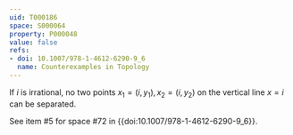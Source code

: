 ```yaml
---
uid: T000186
space: S000064
property: P000048
value: false
refs:
- doi: 10.1007/978-1-4612-6290-9_6
  name: Counterexamples in Topology
---
```


If $i$ is irrational, no two points $x_1 = (i, y_1), x_2 = (i, y_2)$ on the vertical line $x = i$ can be separated.

See item #5 for space #72 in {{doi:10.1007/978-1-4612-6290-9_6}}.
